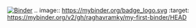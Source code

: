 [![Binder](https://mybinder.org/badge_logo.svg)](https://mybinder.org/v2/gh/raghavramky/my-first-binder/HEAD)
.. image:: https://mybinder.org/badge_logo.svg
 :target: https://mybinder.org/v2/gh/raghavramky/my-first-binder/HEAD
